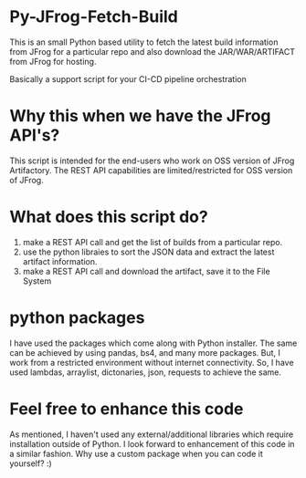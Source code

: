 # Py-JFrog-Fetch-Build

This is an small Python based utility to fetch the latest build information from JFrog for a particular repo and also download the JAR/WAR/ARTIFACT from JFrog for hosting. 

Basically a support script for your CI-CD pipeline orchestration

# Why this when we have the JFrog API's? 

This script is intended for the end-users who work on OSS version of JFrog Artifactory. The REST API capabilities are limited/restricted for OSS version of JFrog.

# What does this script do?

1. make a REST API call and get the list of builds from a particular repo. 
2. use the python libraies to sort the JSON data and extract the latest artifact information. 
3. make a REST API call and download the artifact, save it to the File System


# python packages 

I have used the packages which come along with Python installer. The same can be achieved by using pandas, bs4, and many more packages. But, I work from a restricted environment without internet connectivity. So, I have used lambdas, arraylist, dictonaries, json, requests to achieve the same.

#                 Feel free to enhance this code
 As mentioned, I haven't used any external/additional libraries which require installation outside of Python. I look forward to enhancement of this code in a similar fashion. Why use a custom package when you can code it yourself? :) 
